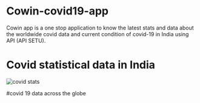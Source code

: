 # Cowin-covid19-app
Cowin app is a one stop application to know the latest stats and data about the worldwide covid data and current condition of covid-19 in India using API (API SETU). 
# Covid statistical data in India
![covid stats](https://github.com/MahekDwivedi/Cowin-covid19-app/assets/117574186/3976bf49-cf83-4533-94bd-ab0bec1d12cf)

#covid 19 data across the globe

